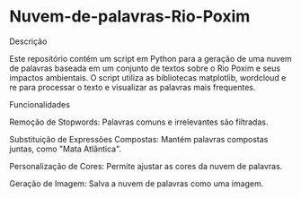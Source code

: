 # Nuvem-de-palavras-Rio-Poxim

Descrição

Este repositório contém um script em Python para a geração de uma nuvem de palavras baseada em um conjunto de textos sobre o Rio Poxim e seus impactos ambientais. O script utiliza as bibliotecas matplotlib, wordcloud e re para processar o texto e visualizar as palavras mais frequentes.

Funcionalidades

Remoção de Stopwords: Palavras comuns e irrelevantes são filtradas.

Substituição de Expressões Compostas: Mantém palavras compostas juntas, como "Mata Atlântica".

Personalização de Cores: Permite ajustar as cores da nuvem de palavras.

Geração de Imagem: Salva a nuvem de palavras como uma imagem.

